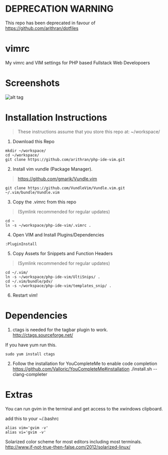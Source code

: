 # DEPRECATION WARNING
This repo has been deprecated in favour of https://github.com/arithran/dotfiles

vimrc
=====

My vimrc and VIM settings for PHP based Fullstack Web Developoers


Screenshots
===========

![alt tag](https://raw.githubusercontent.com/arithran/php-ide-vim/master/screenshots/Screenshot1.png)


Installation Instructions
=========================
> These instructions assume that you store this repo at: ~/workspace/

1) Download this Repo
```
mkdir ~/workspace/
cd ~/workspace/
git clone https://github.com/arithran/php-ide-vim.git
```

2) Install vim vundle (Package Manager).
> https://github.com/gmarik/Vundle.vim
```
git clone https://github.com/VundleVim/Vundle.vim.git ~/.vim/bundle/Vundle.vim
```

3) Copy the .vimrc from this repo 
> (Symlink recommended for regular updates)
```
cd ~
ln -s ~/workspace/php-ide-vim/.vimrc .
```

4) Open VIM  and Install Plugins/Dependencies 
```
:PluginInstall
```

5) Copy Assets for Snippets and Function Headers
> (Symlink recommended for regular updates)
```
cd ~/.vim/
ln -s ~/workspace/php-ide-vim/UltiSnips/ .
cd ~/.vim/bundle/pdv/
ln -s ~/workspace/php-ide-vim/templates_snip/ .
```

6) Restart vim!

Dependencies
============
1) ctags is needed for the tagbar plugin to work.
http://ctags.sourceforge.net/

If you have yum run this.
```
sudo yum install ctags
```

2) Follow the installation for YouCompleteMe to enable code completion
https://github.com/Valloric/YouCompleteMe#installation
./install.sh --clang-completer



Extras
======

You can run gvim in the terminal and get access to the xwindows  clipboard.

add this to your ~/.bashrc
```
alias vim='gvim -v'
alias vi='gvim -v'
```


Solarized color scheme for most editors including most terminals.
http://www.if-not-true-then-false.com/2012/solarized-linux/

